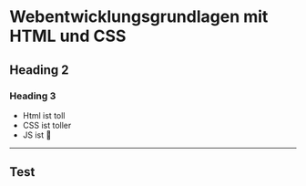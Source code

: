 # Webentwicklungsgrundlagen mit HTML und CSS

## Heading 2

### Heading 3

- Html ist toll
- CSS ist toller
- JS ist 😤

---

## Test